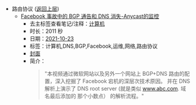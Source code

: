 - 路由协议 ([返回上层](../))
    - [Facebook 事故中的 BGP 通告和 DNS 消失-Anycast的监控](https://www.bilibili.com/video/BV1Wq4y1R7p2)
        - 去主标签查看笔记/注释：[计算机](../tags/计算机.md)
        - 时长：2011 秒
        - 日期：[2021-10-23](../month/202110.md)
        - 标签：计算机,DNS,BGP,Facebook,运维,网络,路由协议
        - [封面](http://i0.hdslb.com/bfs/archive/50e18c2b6bf0bd54fd87ae763317f674f5692dc8.jpg)
        - 简介：
            > "本视频通过微软网站以及另外一个网站上 BGP+DNS 路由的配置，深入挖掘了 Facebook 宕机的深层次技术原因。 
并在 DNS 解析上演示了 DNS root server (就是类似 www.abc.com. 域名最后添加的 那个小数点） 的解析流程。"

